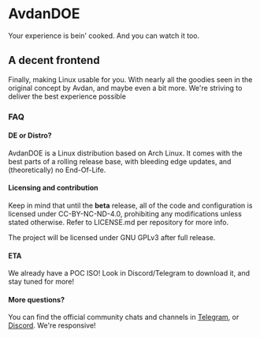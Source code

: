 # AvdanDOE

Your experience is bein' cooked. And you can watch it too.

## A decent frontend

Finally, making Linux usable for you. With nearly all the goodies seen in the original concept by Avdan, and maybe even a bit more. We're striving to deliver the best experience possible

### FAQ

#### DE or Distro?

AvdanDOE is a Linux distribution based on Arch Linux. It comes with the best parts of a rolling release base, with bleeding edge updates, and (theoretically) no End-Of-Life.

#### Licensing and contribution

Keep in mind that until the **beta** release, all of the code and configuration is licensed under CC-BY-NC-ND-4.0, prohibiting any modifications unless stated otherwise. Refer to LICENSE.md per repository for more info.

The project will be licensed under GNU GPLv3 after full release.

#### ETA

We already have a POC ISO! Look in Discord/Telegram to download it, and stay tuned for more!

#### More questions?

You can find the official community chats and channels in [Telegram](https://advande.t.me), or [Discord](https://dsc.gg/avdandoe). We're responsive!
